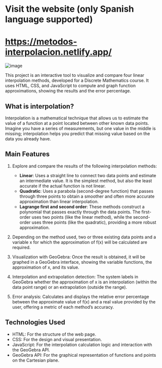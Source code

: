# Visit the website (only Spanish language supported)
# https://metodos-interpolacion.netlify.app/
![image](https://github.com/jd-becerra/interpolationCalculator/assets/112126654/3d882681-0ee4-4d51-a185-32274930d22e)

This project is an interactive tool to visualize and compare four linear interpolation methods, developed for a Discrete Mathematics course. It uses HTML, CSS, and JavaScript to compute and graph function approximations, showing the results and the error percentage.

## What is interpolation?

Interpolation is a mathematical technique that allows us to estimate the value of a function at a point located between other known data points. Imagine you have a series of measurements, but one value in the middle is missing; interpolation helps you predict that missing value based on the data you already have.

## Main Features

1. Explore and compare the results of the following interpolation methods:

   * **Linear**: Uses a straight line to connect two data points and estimate an intermediate value. It is the simplest method, but also the least accurate if the actual function is not linear.
   * **Quadratic**: Uses a parabola (second-degree function) that passes through three points to obtain a smoother and often more accurate approximation than linear interpolation.
   * **Lagrange first and second order**: These methods construct a polynomial that passes exactly through the data points. The first-order uses two points (like the linear method), while the second-order uses three points (like the quadratic), providing a more robust approximation.
2. Depending on the method used, two or three existing data points and a variable x for which the approximation of f(x) will be calculated are required.
3. Visualization with GeoGebra: Once the result is obtained, it will be graphed in a GeoGebra interface, showing the variable functions, the approximation of x, and its value.
4. Interpolation and extrapolation detection: The system labels in GeoGebra whether the approximation of x is an interpolation (within the data point range) or an extrapolation (outside the range).
5. Error analysis: Calculates and displays the relative error percentage between the approximate value of f(x) and a real value provided by the user, offering a metric of each method’s accuracy.

## Technologies Used

* HTML: For the structure of the web page.
* CSS: For the design and visual presentation.
* JavaScript: For the interpolation calculation logic and interaction with the GeoGebra API.
* GeoGebra API: For the graphical representation of functions and points on the Cartesian plane.

